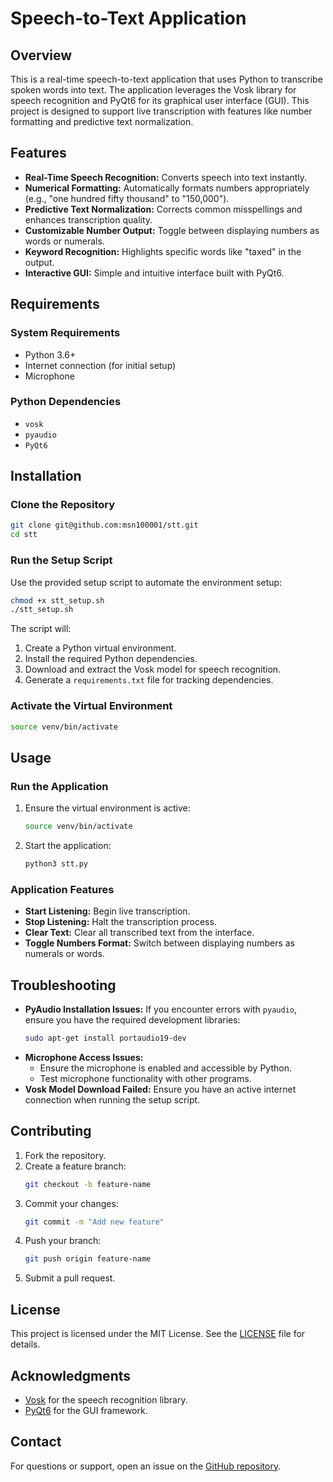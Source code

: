 # Speech-to-Text Application

## Overview
This is a real-time speech-to-text application that uses Python to transcribe spoken words into text. The application leverages the Vosk library for speech recognition and PyQt6 for its graphical user interface (GUI). This project is designed to support live transcription with features like number formatting and predictive text normalization.

## Features
- **Real-Time Speech Recognition:** Converts speech into text instantly.
- **Numerical Formatting:** Automatically formats numbers appropriately (e.g., "one hundred fifty thousand" to "150,000").
- **Predictive Text Normalization:** Corrects common misspellings and enhances transcription quality.
- **Customizable Number Output:** Toggle between displaying numbers as words or numerals.
- **Keyword Recognition:** Highlights specific words like "taxed" in the output.
- **Interactive GUI:** Simple and intuitive interface built with PyQt6.

## Requirements
### System Requirements
- Python 3.6+
- Internet connection (for initial setup)
- Microphone

### Python Dependencies
- `vosk`
- `pyaudio`
- `PyQt6`

## Installation

### Clone the Repository
```bash
git clone git@github.com:msn100001/stt.git
cd stt
```

### Run the Setup Script
Use the provided setup script to automate the environment setup:
```bash
chmod +x stt_setup.sh
./stt_setup.sh
```
The script will:
1. Create a Python virtual environment.
2. Install the required Python dependencies.
3. Download and extract the Vosk model for speech recognition.
4. Generate a `requirements.txt` file for tracking dependencies.

### Activate the Virtual Environment
```bash
source venv/bin/activate
```

## Usage
### Run the Application
1. Ensure the virtual environment is active:
   ```bash
   source venv/bin/activate
   ```
2. Start the application:
   ```bash
   python3 stt.py
   ```

### Application Features
- **Start Listening:** Begin live transcription.
- **Stop Listening:** Halt the transcription process.
- **Clear Text:** Clear all transcribed text from the interface.
- **Toggle Numbers Format:** Switch between displaying numbers as numerals or words.

## Troubleshooting
- **PyAudio Installation Issues:**
   If you encounter errors with `pyaudio`, ensure you have the required development libraries:
   ```bash
   sudo apt-get install portaudio19-dev
   ```
- **Microphone Access Issues:**
   - Ensure the microphone is enabled and accessible by Python.
   - Test microphone functionality with other programs.
- **Vosk Model Download Failed:**
   Ensure you have an active internet connection when running the setup script.

## Contributing
1. Fork the repository.
2. Create a feature branch:
   ```bash
   git checkout -b feature-name
   ```
3. Commit your changes:
   ```bash
   git commit -m "Add new feature"
   ```
4. Push your branch:
   ```bash
   git push origin feature-name
   ```
5. Submit a pull request.

## License
This project is licensed under the MIT License. See the [LICENSE](LICENSE) file for details.

## Acknowledgments
- [Vosk](https://alphacephei.com/vosk/) for the speech recognition library.
- [PyQt6](https://www.riverbankcomputing.com/software/pyqt/intro) for the GUI framework.

## Contact
For questions or support, open an issue on the [GitHub repository](https://github.com/msn100001/stt/issues).

